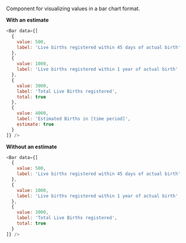 Component for visualizing values in a bar chart format.

**With an estimate**

```js
<Bar data={[
  {
    value: 500,
    label: 'Live births registered within 45 days of actual birth'
  },
  {
    value: 1000,
    label: 'Live births registered within 1 year of actual birth'
  },
  {
    value: 3000,
    label: 'Total Live Births registered',
    total: true
  },
  {
    value: 4000,
    label: 'Estimated Births in [time period]',
    estimate: true
  }
]} />
```

**Without an estimate**

```js
<Bar data={[
  {
    value: 500,
    label: 'Live births registered within 45 days of actual birth'
  },
  {
    value: 1000,
    label: 'Live births registered within 1 year of actual birth'
  },
  {
    value: 3000,
    label: 'Total Live Births registered',
    total: true
  }
]} />
```
